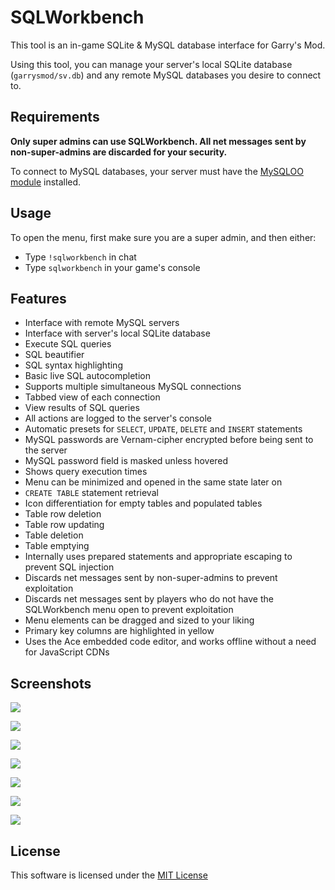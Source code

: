 # SQLWorkbench

This tool is an in-game SQLite & MySQL database interface for Garry's Mod.

Using this tool, you can manage your server's local SQLite database (`garrysmod/sv.db`) and any remote MySQL databases you desire to connect to.

## Requirements

**Only super admins can use SQLWorkbench. All net messages sent by non-super-admins are discarded for your security.**

To connect to MySQL databases, your server must have the [MySQLOO module](https://github.com/FredyH/MySQLOO) installed.

## Usage

To open the menu, first make sure you are a super admin, and then either:

* Type `!sqlworkbench` in chat
* Type `sqlworkbench` in your game's console

## Features

* Interface with remote MySQL servers
* Interface with server's local SQLite database
* Execute SQL queries
* SQL beautifier
* SQL syntax highlighting
* Basic live SQL autocompletion
* Supports multiple simultaneous MySQL connections
* Tabbed view of each connection
* View results of SQL queries
* All actions are logged to the server's console
* Automatic presets for `SELECT`, `UPDATE`, `DELETE` and `INSERT` statements
* MySQL passwords are Vernam-cipher encrypted before being sent to the server
* MySQL password field is masked unless hovered
* Shows query execution times
* Menu can be minimized and opened in the same state later on
* `CREATE TABLE` statement retrieval
* Icon differentiation for empty tables and populated tables
* Table row deletion
* Table row updating
* Table deletion
* Table emptying
* Internally uses prepared statements and appropriate escaping to prevent SQL injection
* Discards net messages sent by non-super-admins to prevent exploitation
* Discards net messages sent by players who do not have the SQLWorkbench menu open to prevent exploitation
* Menu elements can be dragged and sized to your liking
* Primary key columns are highlighted in yellow
* Uses the Ace embedded code editor, and works offline without a need for JavaScript CDNs

## Screenshots

![](http://i.venner.io/gmod_2019-04-14_21-10-44.png)

![](http://i.venner.io/PaintDotNet_2019-04-14_21-21-19.png)

![](http://i.venner.io/gmod_2019-04-14_21-35-15.png)

![](http://i.venner.io/gmod_2019-04-14_21-46-22.png)

![](http://i.venner.io/gmod_2019-04-14_21-16-21.png)

![](http://i.venner.io/gmod_2019-04-14_21-19-02.png)

![](http://i.venner.io/gmod_2019-04-14_21-48-47.png)

## License

This software is licensed under the [MIT License](https://github.com/WilliamVenner/SQLWorkbench/blob/master/LICENSE)